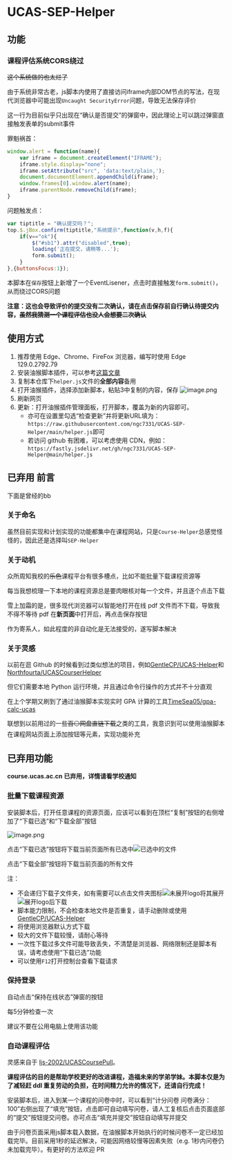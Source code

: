 # UCAS-SEP-Helper
## 功能
### 课程评估系统CORS绕过
~~这个系统做的也太烂了~~

由于系统非常古老，js脚本内使用了直接访问iframe内部DOM节点的写法，在现代浏览器中可能出现`Uncaught SecurityError`问题，导致无法保存评价

这一行为目前似乎只出现在“确认是否提交”的弹窗中，因此理论上可以跳过弹窗直接触发表单的submit事件

罪魁祸首：
```javascript
window.alert = function(name){
	var iframe = document.createElement("IFRAME");
	iframe.style.display="none";
	iframe.setAttribute("src", 'data:text/plain,');
	document.documentElement.appendChild(iframe);
	window.frames[0].window.alert(name);
	iframe.parentNode.removeChild(iframe);
}
```

问题触发点：
```javascript
var tiptitle = "确认提交吗？";
top.$.jBox.confirm(tiptitle,"系统提示",function(v,h,f){
	if(v=="ok"){
		$("#sb1").attr("disabled",true);
		loading('正在提交，请稍等...');
		form.submit();
	}
},{buttonsFocus:1});
```

本脚本在`保存`按钮上新增了一个EventLisener，点击时直接触发`form.submit()`，从而绕过CORS问题

**注意：这也会导致评价的提交没有二次确认，请在点击保存前自行确认待提交内容，~~虽然我猜测一个课程评估也没人会想要二次确认~~**

## 使用方式
1. 推荐使用 Edge、Chrome、FireFox 浏览器，编写时使用 Edge 129.0.2792.79
2. 安装油猴脚本插件，可以参考[这篇文章](https://zhuanlan.zhihu.com/p/387251122)
3. 复制本仓库下`helper.js`文件的**全部内容**备用
4. 打开油猴插件，选择添加新脚本，粘贴3中复制的内容，保存
   ![image.png](https://s2.loli.net/2022/12/25/9nRqLoQv3tgJKYd.png)
5. 刷新网页
6. 更新：打开油猴插件管理面板，打开脚本，覆盖为新的内容即可。
   - 亦可在设置里勾选“检查更新”并将更新URL填为：`https://raw.githubusercontent.com/ngc7331/UCAS-SEP-Helper/main/helper.js`即可
   - 若访问 github 有困难，可以考虑使用 CDN，例如：`https://fastly.jsdelivr.net/gh/ngc7331/UCAS-SEP-Helper@main/helper.js`

## **已弃用** 前言
下面是曾经的bb

### 关于命名
虽然目前实现和计划实现的功能都集中在课程网站，只是`Course-Helper`总感觉怪怪的，因此还是选择叫`SEP-Helper`

### 关于动机
众所周知我校的~~乐色~~课程平台有很多槽点，比如不能批量下载课程资源等

每当我想梳理一下本地的课程资源总是要肉眼核对每一个文件，并且逐个点击下载

雪上加霜的是，很多现代浏览器可以智能地打开在线 pdf 文件而不下载，导致我不得不等待 pdf 在**新页面**中打开后，再点击保存按钮

作为寄系人，如此程度的非自动化是无法接受的，遂写脚本解决

### 关于灵感
以前在逛 Github 的时候看到过类似想法的项目，例如[GentleCP/UCAS-Helper](https://github.com/GentleCP/UCAS-Helper)和[Northfourta/UCASCourserHelper](https://github.com/Northfourta/UCASCourserHelper)

但它们需要本地 Python 运行环境，并且通过命令行操作的方式并不十分直观

在上个学期又刷到了通过油猴脚本实现实时 GPA 计算的工具[TimeSea05/gpa-calc-ucas](https://github.com/TimeSea05/gpa-calc-ucas)

联想到以前用过的一些~~百⚪网盘直链下载~~之类的工具，我意识到可以使用油猴脚本在课程网站页面上添加按钮等元素，实现功能补充

## **已弃用**功能

**course.ucas.ac.cn 已弃用，详情请看学校通知**

### 批量下载课程资源
安装脚本后，打开任意课程的资源页面，应该可以看到在顶栏“复制”按钮的右侧增加了“下载已选”和“下载全部”按钮

![image.png](https://s2.loli.net/2022/12/25/HxrjCgBEncW6JeT.png)

点击“下载已选”按钮将下载当前页面所有已选中![已选中](https://s2.loli.net/2022/12/25/eVAGsrNUCndLuYp.png)的文件

点击“下载全部”按钮将下载当前页面的所有文件

注：
- 不会递归下载子文件夹，如有需要可以点击文件夹图标![未展开logo](https://s2.loli.net/2022/12/25/fJvQRTVx8b3anU9.png)将其展开![展开logo](https://s2.loli.net/2022/12/25/YKI1y27ejJcSwFL.png)后下载
- 脚本能力限制，不会检查本地文件是否重复，请手动删除或使用[GentleCP/UCAS-Helper](https://github.com/GentleCP/UCAS-Helper)
- 将使用浏览器默认方式下载
- 较大的文件下载较慢，请耐心等待
- 一次性下载过多文件可能导致丢失，不清楚是浏览器、网络限制还是脚本有误，请考虑使用“下载已选”功能
- 可以使用`F12`打开控制台查看下载请求

### 保持登录
自动点击“保持在线状态”弹窗的按钮

每5分钟检查一次

建议不要在公用电脑上使用该功能

### 自动课程评估
灵感来自于 [ljs-2002/UCASCoursePull](https://github.com/ljs-2002/UCASCoursePull)。

**课程评估的目的是帮助学校更好的改进课程，造福未来的学弟学妹。本脚本仅是为了减轻赶 ddl 重复劳动的负担，在时间精力允许的情况下，还请自行完成！**

安装脚本后，进入到某一个课程的问卷中时，可以看到“计分问卷 问卷满分：100”右侧出现了“填充”按钮，点击即可自动填写问卷，请人工复核后点击页面底部的“提交”按钮提交问卷。亦可点击“填充并提交”按钮自动填写并提交

由于问卷页面采用js脚本载入数据，在油猴脚本开始执行的时候问卷不一定已经加载完毕。目前采用1秒的延迟解决，可能因网络较慢等因素失败（e.g. 1秒内问卷仍未加载完毕）。有更好的方法欢迎 PR
